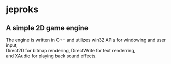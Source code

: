 # jeproks

## A simple 2D game engine

The engine is written in C++ and utilizes win32 APIs for windowing and user input, <br>
Direct2D for bitmap rendering, DirectWrite for text renderring, <br>
and XAudio for playing back sound effects.
